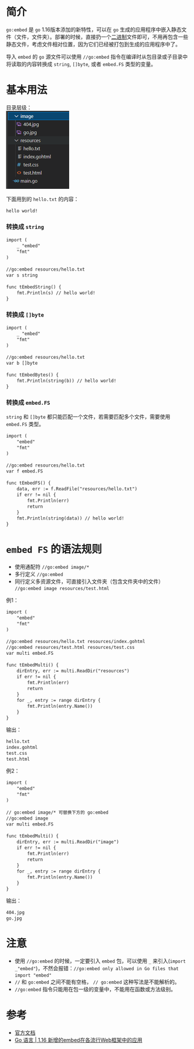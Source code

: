 简介
==

`go:embed` 是 `go` 1.16版本添加的新特性，可以在 `go` 生成的应用程序中嵌入静态文件（文件，文件夹）。部署的时候，直接扔一个[二进制](https://so.csdn.net/so/search?q=%E4%BA%8C%E8%BF%9B%E5%88%B6&spm=1001.2101.3001.7020)文件即可，不用再包含一些静态文件，考虑文件相对位置，因为它们已经被打包到生成的应用程序中了。

导入 `embed` 的 `go` 源文件可以使用 `//go:embed` 指令在编译时从包目录或子目录中将读取的内容转换成 `string`, `[]byte`, 或者 `embed.FS` 类型的变量。

基本用法
====

目录层级：  
![在这里插入图片描述](assets/b02c295633d94146824da1331b8ca9df.png)

下面用到的 `hello.txt` 的内容：

    hello world!


### 转换成 `string`

    import (
    	_ "embed"
    	"fmt"
    )
    
    //go:embed resources/hello.txt
    var s string
    
    func tEmbedString() {
    	fmt.Println(s) // hello world!
    }


### 转换成 `[]byte`

    import (
    	_ "embed"
    	"fmt"
    )
    
    //go:embed resources/hello.txt
    var b []byte
    
    func tEmbedBytes() {
    	fmt.Println(string(b)) // hello world!
    }


### 转换成 `embed.FS`

`string` 和 `[]byte` 都只能匹配一个文件，若需要匹配多个文件，需要使用 `embed.FS` 类型。

    import (
    	"embed"
    	"fmt"
    )
    
    //go:embed resources/hello.txt
    var f embed.FS
    
    func tEmbedFS() {
    	data, err := f.ReadFile("resources/hello.txt")
    	if err != nil {
    		fmt.Println(err)
    		return
    	}
    	fmt.Println(string(data)) // hello world!
    }


`embed FS` 的语法规则
================

*   使用通配符 `//go:embed image/*`
*   多行定义 `//go:embed`
*   同行定义多资源文件，可直接引入文件夹（包含文件夹中的文件） `//go:embed image resources/test.html`

例1：

    import (
    	"embed"
    	"fmt"
    )
    
    //go:embed resources/hello.txt resources/index.gohtml
    //go:embed resources/test.html resources/test.css
    var multi embed.FS
    
    func tEmbedMulti() {
    	dirEntry, err := multi.ReadDir("resources")
    	if err != nil {
    		fmt.Println(err)
    		return
    	}
    	for _, entry := range dirEntry {
    		fmt.Println(entry.Name())
    	}
    }


输出：

    hello.txt
    index.gohtml
    test.css
    test.html


例2：

    import (
    	"embed"
    	"fmt"
    )
    
    // go:embed image/* 可替换下方的 go:embed
    //go:embed image
    var multi embed.FS
    
    func tEmbedMulti() {
    	dirEntry, err := multi.ReadDir("image")
    	if err != nil {
    		fmt.Println(err)
    		return
    	}
    	for _, entry := range dirEntry {
    		fmt.Println(entry.Name())
    	}
    }


输出：

    404.jpg
    go.jpg


注意
==

*   使用 `//go:embed` 的时候，一定要引入 `embed` 包，可以使用 `_` 来引入(`import _"embed"`)，不然会报错：`//go:embed only allowed in Go files that import "embed"`
*   `//` 和 `go:embed` 之间不能有空格， `// go:embed` 这种写法是不能解析的。
*   `//go:embed` 指令只能用在包一级的变量中，不能用在函数或方法级别。

参考
==

*   [官方文档](https://pkg.go.dev/embed)
*   [Go 语言 | 1.16 新增的embed在各流行Web框架中的应用](https://blog.csdn.net/flysnow_org/article/details/114255188)